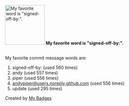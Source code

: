 <img src="https://my-badges.github.io/my-badges/favorite-word.png" alt="My favorite word is &quot;signed-off-by:&quot;." title="My favorite word is &quot;signed-off-by:&quot;." width="128">
<strong>My favorite word is &quot;signed-off-by:&quot;.</strong>
<br><br>

My favorite commit message words are:

1. signed-off-by: (used 560 times)
2. andy (used 557 times)
3. piper (used 556 times)
4. <andypiper@users.noreply.github.com> (used 556 times)
5. update (used 295 times)


Created by <a href="https://github.com/my-badges/my-badges">My Badges</a>